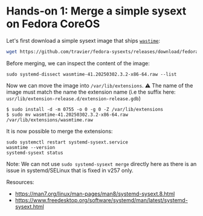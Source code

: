# Hands-on 1: Merge a simple sysext on Fedora CoreOS

Let's first download a simple sysext image that ships [`wastime`](https://wasmtime.dev/):

```bash
wget https://github.com/travier/fedora-sysexts/releases/download/fedora-coreos-stable/wasmtime-41.20250302.3.2-x86-64.raw
```

Before merging, we can inspect the content of the image:
```
sudo systemd-dissect wasmtime-41.20250302.3.2-x86-64.raw --list
```

Now we can move the image into `/var/lib/extensions`.
:warning: The name of the image must match the name the extension name (i.e the suffix here: `usr/lib/extension-release.d/extension-release.gdb`)

```
$ sudo install -d -m 0755 -o 0 -g 0 -Z /var/lib/extensions
$ sudo mv wasmtime-41.20250302.3.2-x86-64.raw /var/lib/extensions/wasmtime.raw
```

It is now possible to merge the extensions:

```
sudo systemctl restart systemd-sysext.service
wasmtime --version
systemd-sysext status
```

Note: We can not use `sudo systemd-sysext merge` directly here as there is an issue in systemd/SELinux that is fixed in v257 only.

Resources:
* https://man7.org/linux/man-pages/man8/systemd-sysext.8.html
* https://www.freedesktop.org/software/systemd/man/latest/systemd-sysext.html
